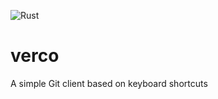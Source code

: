 ![Rust](https://github.com/ul1234/verco/workflows/Rust/badge.svg)

# verco
A simple Git client based on keyboard shortcuts

